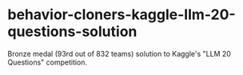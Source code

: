 # behavior-cloners-kaggle-llm-20-questions-solution
Bronze medal (93rd out of 832 teams) solution to Kaggle's "LLM 20 Questions" competition.
